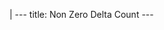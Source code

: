 |
                        ---
                        title: Non Zero Delta Count
                        ---